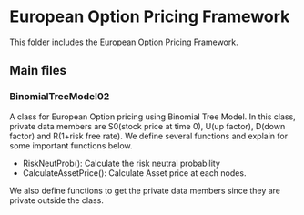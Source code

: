 # European Option Pricing Framework

This folder includes the European Option Pricing Framework. 

## Main files

### BinomialTreeModel02
A class for European Option pricing using Binomial Tree Model. In this class, private data members are S0(stock price at time 0), U(up factor), D(down factor) and R(1+risk free rate). We define several functions and explain for some important functions below.

- RiskNeutProb(): Calculate the risk neutral probability
- CalculateAssetPrice(): Calculate Asset price at each nodes.

We also define functions to get the private data members since they are private outside the class.

## 
